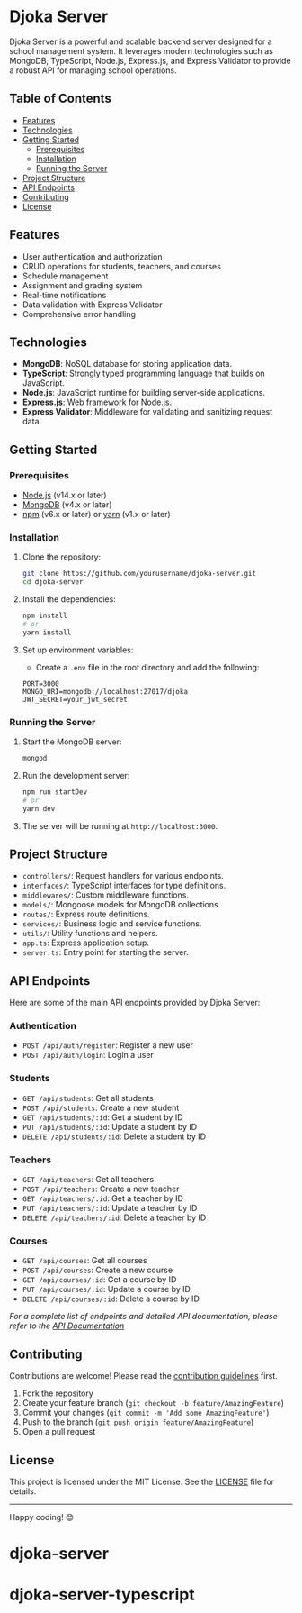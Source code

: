 # Djoka Server

Djoka Server is a powerful and scalable backend server designed for a school management system. It leverages modern technologies such as MongoDB, TypeScript, Node.js, Express.js, and Express Validator to provide a robust API for managing school operations.

## Table of Contents

- [Features](#features)
- [Technologies](#technologies)
- [Getting Started](#getting-started)
  - [Prerequisites](#prerequisites)
  - [Installation](#installation)
  - [Running the Server](#running-the-server)
- [Project Structure](#project-structure)
- [API Endpoints](#api-endpoints)
- [Contributing](#contributing)
- [License](#license)

## Features

- User authentication and authorization
- CRUD operations for students, teachers, and courses
- Schedule management
- Assignment and grading system
- Real-time notifications
- Data validation with Express Validator
- Comprehensive error handling

## Technologies

- **MongoDB**: NoSQL database for storing application data.
- **TypeScript**: Strongly typed programming language that builds on JavaScript.
- **Node.js**: JavaScript runtime for building server-side applications.
- **Express.js**: Web framework for Node.js.
- **Express Validator**: Middleware for validating and sanitizing request data.

## Getting Started

### Prerequisites

- [Node.js](https://nodejs.org/) (v14.x or later)
- [MongoDB](https://www.mongodb.com/) (v4.x or later)
- [npm](https://www.npmjs.com/) (v6.x or later) or [yarn](https://yarnpkg.com/) (v1.x or later)

### Installation

1. Clone the repository:

   ```bash
   git clone https://github.com/yourusername/djoka-server.git
   cd djoka-server
   ```

2. Install the dependencies:

   ```bash
   npm install
   # or
   yarn install
   ```

3. Set up environment variables:
   - Create a `.env` file in the root directory and add the following:
   ```env
   PORT=3000
   MONGO_URI=mongodb://localhost:27017/djoka
   JWT_SECRET=your_jwt_secret
   ```

### Running the Server

1. Start the MongoDB server:

   ```bash
   mongod
   ```

2. Run the development server:

   ```bash
   npm run startDev
   # or
   yarn dev
   ```

3. The server will be running at `http://localhost:3000`.

## Project Structure

- `controllers/`: Request handlers for various endpoints.
- `interfaces/`: TypeScript interfaces for type definitions.
- `middlewares/`: Custom middleware functions.
- `models/`: Mongoose models for MongoDB collections.
- `routes/`: Express route definitions.
- `services/`: Business logic and service functions.
- `utils/`: Utility functions and helpers.
- `app.ts`: Express application setup.
- `server.ts`: Entry point for starting the server.

## API Endpoints

Here are some of the main API endpoints provided by Djoka Server:

### Authentication

- `POST /api/auth/register`: Register a new user
- `POST /api/auth/login`: Login a user

### Students

- `GET /api/students`: Get all students
- `POST /api/students`: Create a new student
- `GET /api/students/:id`: Get a student by ID
- `PUT /api/students/:id`: Update a student by ID
- `DELETE /api/students/:id`: Delete a student by ID

### Teachers

- `GET /api/teachers`: Get all teachers
- `POST /api/teachers`: Create a new teacher
- `GET /api/teachers/:id`: Get a teacher by ID
- `PUT /api/teachers/:id`: Update a teacher by ID
- `DELETE /api/teachers/:id`: Delete a teacher by ID

### Courses

- `GET /api/courses`: Get all courses
- `POST /api/courses`: Create a new course
- `GET /api/courses/:id`: Get a course by ID
- `PUT /api/courses/:id`: Update a course by ID
- `DELETE /api/courses/:id`: Delete a course by ID

_For a complete list of endpoints and detailed API documentation, please refer to the [API Documentation](./docs/API.md)_

## Contributing

Contributions are welcome! Please read the [contribution guidelines](./CONTRIBUTING.md) first.

1. Fork the repository
2. Create your feature branch (`git checkout -b feature/AmazingFeature`)
3. Commit your changes (`git commit -m 'Add some AmazingFeature'`)
4. Push to the branch (`git push origin feature/AmazingFeature`)
5. Open a pull request

## License

This project is licensed under the MIT License. See the [LICENSE](./LICENSE) file for details.

---

Happy coding! 😊

# djoka-server

# djoka-server-typescript
